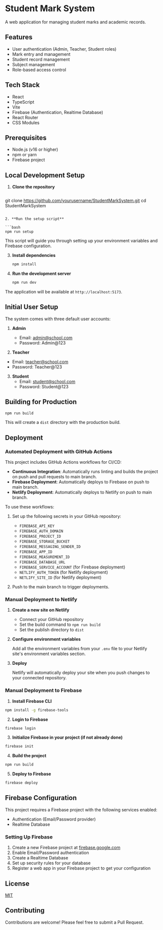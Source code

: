 # Student Mark System

A web application for managing student marks and academic records.

## Features

- User authentication (Admin, Teacher, Student roles)
- Mark entry and management
- Student record management
- Subject management
- Role-based access control

## Tech Stack

- React
- TypeScript
- Vite
- Firebase (Authentication, Realtime Database)
- React Router
- CSS Modules

## Prerequisites

- Node.js (v16 or higher)
- npm or yarn
- Firebase project

## Local Development Setup

1. **Clone the repository**

   ```bash
git clone https://github.com/yourusername/StudentMarkSystem.git
   cd StudentMarkSystem
   ```

2. **Run the setup script**

```bash
npm run setup
```

This script will guide you through setting up your environment variables and Firebase configuration.

3. **Install dependencies**

   ```bash
   npm install
   ```

4. **Run the development server**

   ```bash
   npm run dev
   ```

The application will be available at `http://localhost:5173`.

## Initial User Setup

The system comes with three default user accounts:

1. **Admin**
   - Email: admin@school.com
   - Password: Admin@123

2. **Teacher**
- Email: teacher@school.com
- Password: Teacher@123

3. **Student**
   - Email: student@school.com
   - Password: Student@123

## Building for Production

```bash
npm run build
```

This will create a `dist` directory with the production build.

## Deployment

### Automated Deployment with GitHub Actions

This project includes GitHub Actions workflows for CI/CD:

- **Continuous Integration**: Automatically runs linting and builds the project on push and pull requests to main branch.
- **Firebase Deployment**: Automatically deploys to Firebase on push to main branch.
- **Netlify Deployment**: Automatically deploys to Netlify on push to main branch.

To use these workflows:

1. Set up the following secrets in your GitHub repository:
   - `FIREBASE_API_KEY`
   - `FIREBASE_AUTH_DOMAIN`
   - `FIREBASE_PROJECT_ID`
   - `FIREBASE_STORAGE_BUCKET`
   - `FIREBASE_MESSAGING_SENDER_ID`
   - `FIREBASE_APP_ID`
   - `FIREBASE_MEASUREMENT_ID`
   - `FIREBASE_DATABASE_URL`
   - `FIREBASE_SERVICE_ACCOUNT` (for Firebase deployment)
   - `NETLIFY_AUTH_TOKEN` (for Netlify deployment)
   - `NETLIFY_SITE_ID` (for Netlify deployment)

2. Push to the main branch to trigger deployments.

### Manual Deployment to Netlify

1. **Create a new site on Netlify**

   - Connect your GitHub repository
   - Set the build command to `npm run build`
   - Set the publish directory to `dist`

2. **Configure environment variables**

   Add all the environment variables from your `.env` file to your Netlify site's environment variables section.

3. **Deploy**

   Netlify will automatically deploy your site when you push changes to your connected repository.

### Manual Deployment to Firebase

1. **Install Firebase CLI**

```bash
npm install -g firebase-tools
```

2. **Login to Firebase**

```bash
firebase login
```

3. **Initialize Firebase in your project (if not already done)**

```bash
firebase init
```

4. **Build the project**

```bash
npm run build
```

5. **Deploy to Firebase**

```bash
firebase deploy
```

## Firebase Configuration

This project requires a Firebase project with the following services enabled:

- Authentication (Email/Password provider)
- Realtime Database

### Setting Up Firebase

1. Create a new Firebase project at [firebase.google.com](https://firebase.google.com/)
2. Enable Email/Password authentication
3. Create a Realtime Database
4. Set up security rules for your database
5. Register a web app in your Firebase project to get your configuration

## License

[MIT](LICENSE)

## Contributing

Contributions are welcome! Please feel free to submit a Pull Request.

